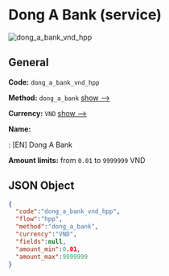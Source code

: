 
# Dong A Bank (service) 
![dong_a_bank_vnd_hpp](https://static.openfintech.io/payment_methods/dong_a_bank_vnd_hpp/logo.svg?w=400&c=v0.59.26#w200)  

## General 
 
**Code:** `dong_a_bank_vnd_hpp` 
 
**Method:** `dong_a_bank` 
 [show -->](/payment-methods/dong_a_bank/) 
 
**Currency:** `VND` [show -->](/currencies/VND/) 
 
**Name:** 
 
:	[EN] Dong A Bank 
 
**Amount limits:** from `0.01` to `9999999` VND 

## JSON Object 

```json
{
  "code":"dong_a_bank_vnd_hpp",
  "flow":"hpp",
  "method":"dong_a_bank",
  "currency":"VND",
  "fields":null,
  "amount_min":0.01,
  "amount_max":9999999
}
```  
